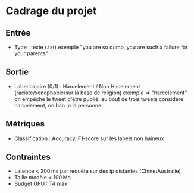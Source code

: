 # Cadrage du projet

## Entrée
- Type : texte (.txt)
exemple "you are so dumb, you are such a failure for your parents"

## Sortie
- Label binaire (0/1) : Harcelement / Non Hacelement (raciste/xenophobie/sur la base de religion)
exemple => "harcelement" on empêche le tweet d'être publié.
au bout de trois tweets considéré harcelement, on ban ip la personne.

## Métriques
- Classification : Accuracy, F1‑score sur les labels non haineux

## Contraintes
- Latence < 200 ms par requête sur des ip distantes (Chine/Australie)
- Taille modèle < 100 Mo
- Budget GPU : T4 max